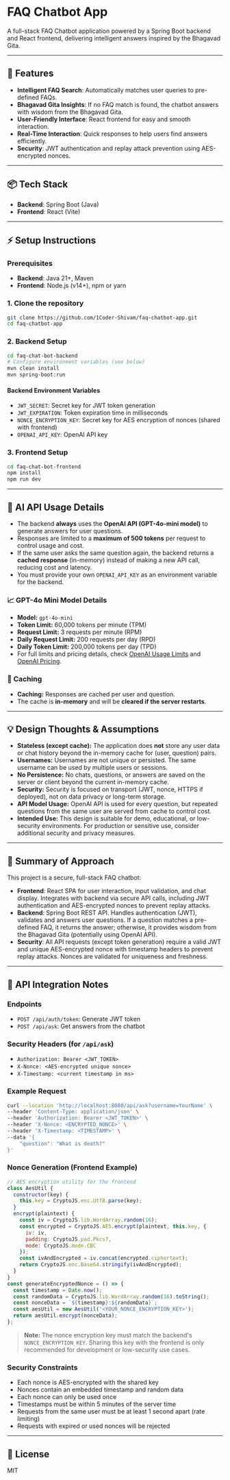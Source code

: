 # FAQ Chatbot App

A full-stack FAQ Chatbot application powered by a Spring Boot backend and React frontend, delivering intelligent answers inspired by the Bhagavad Gita.

---

## 🚀 Features
- **Intelligent FAQ Search**: Automatically matches user queries to pre-defined FAQs.
- **Bhagavad Gita Insights**: If no FAQ match is found, the chatbot answers with wisdom from the Bhagavad Gita.
- **User-Friendly Interface**: React frontend for easy and smooth interaction.
- **Real-Time Interaction**: Quick responses to help users find answers efficiently.
- **Security**: JWT authentication and replay attack prevention using AES-encrypted nonces.

---

## 📦 Tech Stack
- **Backend**: Spring Boot (Java)
- **Frontend**: React (Vite)

---

## ⚡ Setup Instructions

### Prerequisites
- **Backend**: Java 21+, Maven
- **Frontend**: Node.js (v14+), npm or yarn

### 1. Clone the repository
```bash
git clone https://github.com/1Coder-Shivam/faq-chatbot-app.git
cd faq-chatbot-app
```

### 2. Backend Setup
```bash
cd faq-chat-bot-backend
# Configure environment variables (see below)
mvn clean install
mvn spring-boot:run
```

#### Backend Environment Variables
- `JWT_SECRET`: Secret key for JWT token generation
- `JWT_EXPIRATION`: Token expiration time in milliseconds
- `NONCE_ENCRYPTION_KEY`: Secret key for AES encryption of nonces (shared with frontend)
- `OPENAI_API_KEY`: OpenAI API key

### 3. Frontend Setup
```bash
cd faq-chat-bot-frontend
npm install
npm run dev
```

---

## 🤖 AI API Usage Details

- The backend **always** uses the **OpenAI API (GPT-4o-mini model)** to generate answers for user questions.
- Responses are limited to a **maximum of 500 tokens** per request to control usage and cost.
- If the same user asks the same question again, the backend returns a **cached response** (in-memory) instead of making a new API call, reducing cost and latency.
- You must provide your own `OPENAI_API_KEY` as an environment variable for the backend.

### 📈 GPT-4o Mini Model Details
- **Model:** `gpt-4o-mini`
- **Token Limit:** 60,000 tokens per minute (TPM)
- **Request Limit:** 3 requests per minute (RPM)
- **Daily Request Limit:** 200 requests per day (RPD)
- **Daily Token Limit:** 200,000 tokens per day (TPD)
- For full limits and pricing details, check 
  <a href="https://platform.openai.com/settings/organization/limits" target="_blank" rel="noopener noreferrer">OpenAI Usage Limits</a> 
  and 
  <a href="https://openai.com/api/pricing/" target="_blank" rel="noopener noreferrer">OpenAI Pricing</a>.


### 🧠 Caching
- **Caching:** Responses are cached per user and question. 
- The cache is **in-memory** and will be **cleared if the server restarts**.

---

## 💡 Design Thoughts & Assumptions

- **Stateless (except cache):** The application does **not** store any user data or chat history beyond the in-memory cache for (user, question) pairs.
- **Usernames:** Usernames are not unique or persisted. The same username can be used by multiple users or sessions.
- **No Persistence:** No chats, questions, or answers are saved on the server or client beyond the current in-memory cache.
- **Security:** Security is focused on transport (JWT, nonce, HTTPS if deployed), not on data privacy or long-term storage.
- **API Model Usage:** OpenAI API is used for every question, but repeated questions from the same user are served from cache to control cost.
- **Intended Use:** This design is suitable for demo, educational, or low-security environments. For production or sensitive use, consider additional security and privacy measures.

---

## 🧠 Summary of Approach

This project is a secure, full-stack FAQ chatbot:
- **Frontend**: React SPA for user interaction, input validation, and chat display. Integrates with backend via secure API calls, including JWT authentication and AES-encrypted nonces to prevent replay attacks.
- **Backend**: Spring Boot REST API. Handles authentication (JWT), validates and answers user questions. If a question matches a pre-defined FAQ, it returns the answer; otherwise, it provides wisdom from the Bhagavad Gita (potentially using OpenAI API).
- **Security**: All API requests (except token generation) require a valid JWT and unique AES-encrypted nonce with timestamp headers to prevent replay attacks. Nonces are validated for uniqueness and freshness.

---

## 🔗 API Integration Notes

### Endpoints
- `POST /api/auth/token`: Generate JWT token
- `POST /api/ask`: Get answers from the chatbot

### Security Headers (for `/api/ask`)
- `Authorization: Bearer <JWT_TOKEN>`
- `X-Nonce: <AES-encrypted unique nonce>`
- `X-Timestamp: <current timestamp in ms>`

### Example Request
```bash
curl --location 'http://localhost:8080/api/ask?username=YourName' \
--header 'Content-Type: application/json' \
--header 'Authorization: Bearer <JWT_TOKEN>' \
--header 'X-Nonce: <ENCRYPTED_NONCE>' \
--header 'X-Timestamp: <TIMESTAMP>' \
--data '{
    "question": "What is death?"
}'
```

### Nonce Generation (Frontend Example)
```js
// AES encryption utility for the frontend
class AesUtil {
  constructor(key) {
    this.key = CryptoJS.enc.Utf8.parse(key);
  }
  encrypt(plaintext) {
    const iv = CryptoJS.lib.WordArray.random(16);
    const encrypted = CryptoJS.AES.encrypt(plaintext, this.key, {
      iv: iv,
      padding: CryptoJS.pad.Pkcs7,
      mode: CryptoJS.mode.CBC
    });
    const ivAndEncrypted = iv.concat(encrypted.ciphertext);
    return CryptoJS.enc.Base64.stringify(ivAndEncrypted);
  }
}
const generateEncryptedNonce = () => {
  const timestamp = Date.now();
  const randomData = CryptoJS.lib.WordArray.random(16).toString();
  const nonceData = `${timestamp}:${randomData}`;
  const aesUtil = new AesUtil('<YOUR_NONCE_ENCRYPTION_KEY>');
  return aesUtil.encrypt(nonceData);
};
```
> **Note:** The nonce encryption key must match the backend's `NONCE_ENCRYPTION_KEY`. Sharing this key with the frontend is only recommended for development or low-security use cases.

### Security Constraints
- Each nonce is AES-encrypted with the shared key
- Nonces contain an embedded timestamp and random data
- Each nonce can only be used once
- Timestamps must be within 5 minutes of the server time
- Requests from the same user must be at least 1 second apart (rate limiting)
- Requests with expired or used nonces will be rejected

---

## 📄 License
MIT
